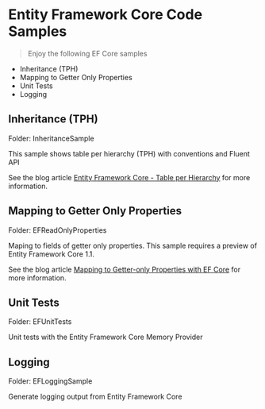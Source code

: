 # Entity Framework Core Code Samples

> Enjoy the following EF Core samples

* Inheritance (TPH)
* Mapping to Getter Only Properties
* Unit Tests
* Logging

## Inheritance (TPH)

Folder: InheritanceSample

This sample shows table per hierarchy (TPH) with conventions and Fluent API

See the blog article [Entity Framework Core - Table per Hierarchy](https://csharp.christiannagel.com/2016/10/27/efcore_tph/ "TPH") for more information.

## Mapping to Getter Only Properties

Folder: EFReadOnlyProperties

Maping to fields of getter only properties.
This sample requires a preview of Entity Framework Core 1.1.

See the blog article [Mapping to Getter-only Properties with EF Core](https://csharp.christiannagel.com/2016/11/07/efcorefields/ "EF Core mapping to fields") for more information.

## Unit Tests

Folder: EFUnitTests

Unit tests with the Entity Framework Core Memory Provider

## Logging

Folder: EFLoggingSample

Generate logging output from Entity Framework Core
